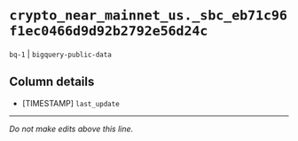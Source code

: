 # `crypto_near_mainnet_us._sbc_eb71c96f1ec0466d9d92b2792e56d24c`
`bq-1` | `bigquery-public-data`

## Column details
* [TIMESTAMP] `last_update`

-------------------------------------------------------------------------------
*Do not make edits above this line.*
